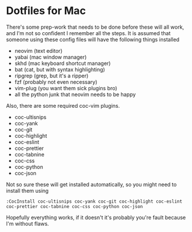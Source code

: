 # Dotfiles for Mac

There's some prep-work that needs to be done before these will all work, and
I'm not so confident I remember all the steps. It is assumed that someone using
these config files will have the following things installed

* neovim (text editor)
* yabai (mac window manager)
* skhd (mac keyboard shortcut manager)
* bat (cat, but with syntax highlighting)
* ripgrep (grep, but it's a ripper)
* fzf (probably not even necessary)
* vim-plug (you want them sick plugins bro)
* all the python junk that neovim needs to be happy

Also, there are some required coc-vim plugins.
* coc-ultisnips
* coc-yank
* coc-git
* coc-highlight
* coc-eslint
* coc-prettier
* coc-tabnine
* coc-css
* coc-python
* coc-json 

Not so sure these will get installed automatically, so you might need to install them using

```
:CocInstall coc-ultisnips coc-yank coc-git coc-highlight coc-eslint coc-prettier coc-tabnine coc-css coc-python coc-json
```

Hopefully everything works, if it doesn't it's probably you're fault because I'm without flaws.
